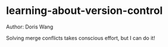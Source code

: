 # learning-about-version-control

Author: Doris Wang


Solving merge conflicts takes conscious effort, but I can do it!
